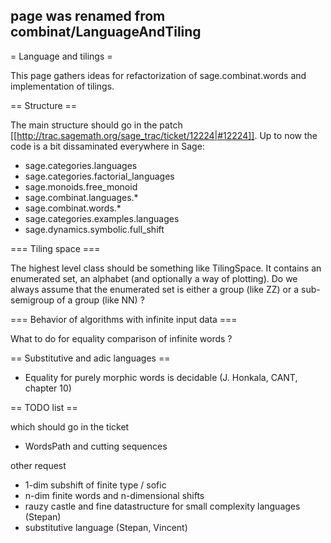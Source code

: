 ## page was renamed from combinat/LanguageAndTiling
= Language and tilings =

This page gathers ideas for refactorization of sage.combinat.words and implementation of tilings. 

== Structure ==

The main structure should go in the patch [[http://trac.sagemath.org/sage_trac/ticket/12224|#12224]]. Up to now the code is a bit dissaminated everywhere in Sage:

 * sage.categories.languages
 * sage.categories.factorial_languages
 * sage.monoids.free_monoid
 * sage.combinat.languages.*
 * sage.combinat.words.*
 * sage.categories.examples.languages
 * sage.dynamics.symbolic.full_shift

=== Tiling space ===

The highest level class should be something like TilingSpace. It contains an enumerated set, an alphabet (and optionally a way of plotting). Do we always assume that the enumerated set is either a group (like ZZ) or a sub-semigroup of a group (like NN) ?

=== Behavior of algorithms with infinite input data ===

What to do for equality comparison of infinite words ?

== Substitutive and adic languages ==

 * Equality for purely morphic words is decidable (J. Honkala, CANT, chapter 10)

== TODO list ==

which should go in the ticket
 * WordsPath and cutting sequences 

other request
 * 1-dim subshift of finite type / sofic
 * n-dim finite words and n-dimensional shifts
 * rauzy castle and fine datastructure for small complexity languages (Stepan)
 * substitutive language (Stepan, Vincent)
